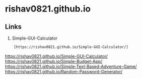 # rishav0821.github.io

## Links

1. Simple-GUI-Calculator
```bash
    [https://rishav0821.github.io/Simple-GUI-Calculator/]
 ```


https://rishav0821.github.io/Simple-GUI-Calculator/
https://rishav0821.github.io/Simple-Budget-App/
https://rishav0821.github.io/Simple-Text-Based-Adventure-Game/
https://rishav0821.github.io/Random-Password-Generator/
